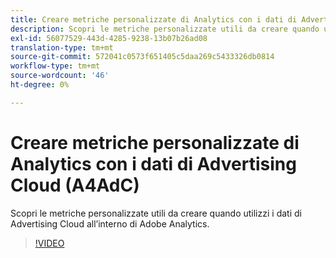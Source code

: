 ```yaml
---
title: Creare metriche personalizzate di Analytics con i dati di Advertising Cloud
description: Scopri le metriche personalizzate utili da creare quando utilizzi i dati di Advertising Cloud all’interno di Adobe Analytics.
exl-id: 56077529-443d-4285-9238-13b07b26ad08
translation-type: tm+mt
source-git-commit: 572041c0573f651405c5daa269c5433326db0814
workflow-type: tm+mt
source-wordcount: '46'
ht-degree: 0%

---
```


# Creare metriche personalizzate di Analytics con i dati di Advertising Cloud (A4AdC)

Scopri le metriche personalizzate utili da creare quando utilizzi i dati di Advertising Cloud all’interno di Adobe Analytics.  

>[!VIDEO](https://video.tv.adobe.com/v/33919)
